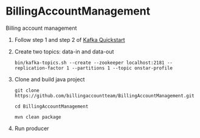 # BillingAccountManagement
Billing account management

1. Follow step 1 and step 2 of [Kafka Quickstart](https://kafka.apache.org/quickstart) 

2. Create two topics: data-in and data-out

   ```bin/kafka-topics.sh --create --zookeeper localhost:2181 --replication-factor 1 --partitions 1 --topic onstar-profile```
  
3. Clone and build java project
    
   ```git clone https://github.com/billingaccountteam/BillingAccountManagement.git```
   
   ```cd BillingAccountManagement```
   
   ```mvn clean package```

4. Run producer

